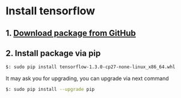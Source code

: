 # Install tensorflow

## 1. [Download package from GitHub](https://github.com/tensorflow/tensorflow)

## 2. Install package via pip

```bash
$: sudo pip install tensorflow-1.3.0-cp27-none-linux_x86_64.whl
```

It may ask you for upgrading, you can upgrade via next command

```bash
$: sudo pip install --upgrade pip
```